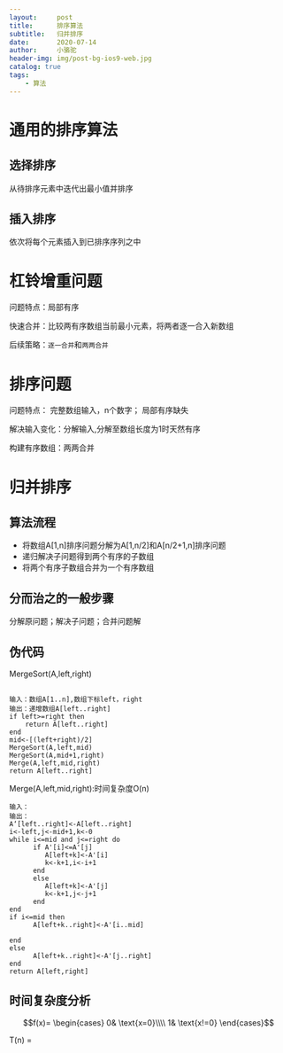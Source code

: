 ```yaml
---
layout:     post
title:      排序算法
subtitle:   归并排序
date:       2020-07-14
author:     小骆驼
header-img: img/post-bg-ios9-web.jpg
catalog: true
tags:
    - 算法
---
```

# 通用的排序算法

## 选择排序
从待排序元素中迭代出最小值并排序

## 插入排序
依次将每个元素插入到已排序序列之中

# 杠铃增重问题
问题特点：局部有序

快速合并：比较两有序数组当前最小元素，将两者逐一合入新数组

后续策略：`逐一合并`和`两两合并`

# 排序问题
问题特点：
完整数组输入，n个数字；
局部有序缺失

解决输入变化：分解输入,分解至数组长度为1时天然有序

构建有序数组：两两合并

# 归并排序
## 算法流程
- 将数组A[1,n]排序问题分解为A[1,n/2]和A[n/2+1,n]排序问题
- 递归解决子问题得到两个有序的子数组
- 将两个有序子数组合并为一个有序数组
## 分而治之的一般步骤
分解原问题；解决子问题；合并问题解
## 伪代码
MergeSort(A,left,right)

```

输入：数组A[1..n],数组下标left，right
输出：递增数组A[left..right]
if left>=right then
    return A[left..right]
end
mid<-[(left+right)/2]
MergeSort(A,left,mid)
MergeSort(A,mid+1,right)
Merge(A,left,mid,right)
return A[left..right]

```

Merge(A,left,mid,right):时间复杂度O(n)
```
输入：
输出：
A‘[left..right]<-A[left..right]
i<-left,j<-mid+1,k<-0
while i<=mid and j<=right do
      if A'[i]<=A'[j]
         A[left+k]<-A'[i]
         k<-k+1,i<-i+1
      end
      else
         A[left+k]<-A'[j]
         k<-k+1,j<-j+1
      end
end
if i<=mid then
      A[left+k..right]<-A'[i..mid]

end
else
      A[left+k..right]<-A'[j..right]
end
return A[left,right]
```
## 时间复杂度分析
$$f(x)=
\begin{cases}
0& \text{x=0}\\\\
1& \text{x!=0}
\end{cases}$$

T(n) = 

